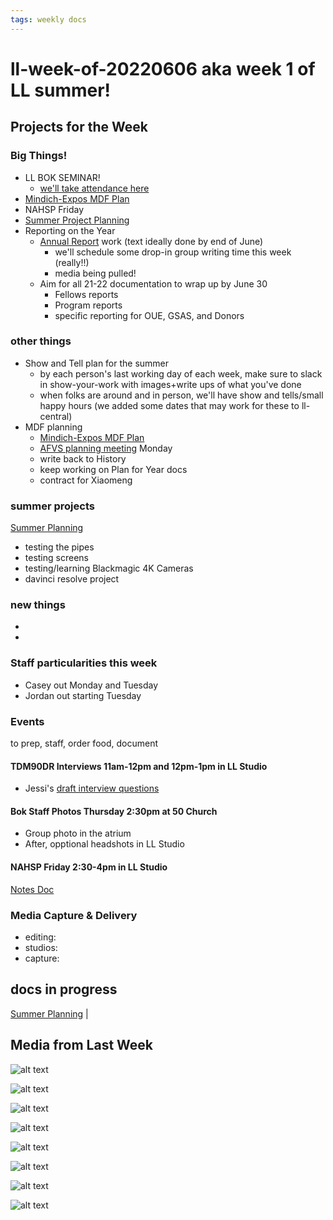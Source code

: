 ```yaml
---
tags: weekly docs
---
```


# ll-week-of-20220606 aka week 1 of LL summer!


## Projects for the Week

### Big Things!

* LL BOK SEMINAR!
    * [we'll take attendance here](https://docs.google.com/spreadsheets/d/1wk2k-2uc8yFuOjbL-YCvYOGH7z1Zl3zYSbv6znSSZaA/edit#gid=0)
* [Mindich-Expos MDF Plan](https://docs.google.com/document/d/1BgGRlRc6W4If4Y7vEml9eZLRSETBe6X36Sn_VHflUi0/edit?usp=sharing)
* NAHSP Friday
* [Summer Project Planning](https://hackmd.io/sEVz4Tn9Q46HDZ8SD5Wk0A?view)
* Reporting on the Year
    * [Annual Report](https://docs.google.com/document/d/1lAfT2LDrC7ra_hTN7klfPXU4wm7BKEheZuDH_7t09HA/edit#) work (text ideally done by end of June)
        * we'll schedule some drop-in group writing time this week (really!!)
        * media being pulled!
    * Aim for all 21-22 documentation to wrap up by June 30
        * Fellows reports
        * Program reports
        * specific reporting for OUE, GSAS, and Donors


### other things
* Show and Tell plan for the summer
    * by each person's last working day of each week, make sure to slack in show-your-work with images+write ups of what you've done
    * when folks are around and in person, we'll have show and tells/small happy hours (we added some dates that may work for these to ll-central)
* MDF planning
    * [Mindich-Expos MDF Plan](https://docs.google.com/document/d/1BgGRlRc6W4If4Y7vEml9eZLRSETBe6X36Sn_VHflUi0/edit?usp=sharing)
    * [AFVS planning meeting](https://drive.google.com/drive/folders/1HEaqR8YQIkFZraBQCPL64M1g00Psd57W?usp=sharing) Monday
    * write back to History
    * keep working on Plan for Year docs
    * contract for Xiaomeng

### summer projects

[Summer Planning](https://hackmd.io/sEVz4Tn9Q46HDZ8SD5Wk0A?view)

- testing the pipes
- testing screens
- testing/learning Blackmagic 4K Cameras
- davinci resolve project

### new things

- 
- 

### Staff particularities this week
* Casey out Monday and Tuesday
* Jordan out starting Tuesday


### Events
to prep, staff, order food, document

#### TDM90DR Interviews 11am-12pm and 12pm-1pm in LL Studio
* Jessi's [draft interview questions](https://hackmd.io/@HDP2022/rkYPrES_9/edit)

#### Bok Staff Photos Thursday 2:30pm at 50 Church
* Group photo in the atrium
* After, opptional headshots in LL Studio

#### NAHSP Friday 2:30-4pm in LL Studio
[Notes Doc](https://docs.google.com/document/d/16LSZsXAtjMZG0fZLuMggxCoD5wMH7iapYLDLMJa2l78/edit?usp=sharing)


### Media Capture & Delivery
* editing:
* studios:
* capture:

## docs in progress

[Summer Planning](https://hackmd.io/sEVz4Tn9Q46HDZ8SD5Wk0A?view) | 


## Media from Last Week

![alt text](https://files.slack.com/files-pri/T0HTW3H0V-F03HFPK94TZ/selects-004.jpg?pub_secret=a92291ee7f)

![alt text](https://files.slack.com/files-pri/T0HTW3H0V-F03HTDN0MQD/mk-1.jpg?pub_secret=b0fe924275)

![alt text](https://files.slack.com/files-pri/T0HTW3H0V-F03JL7KBXJ4/mk-duo-001.jpg?pub_secret=12ea5e7607)

![alt text](https://files.slack.com/files-pri/T0HTW3H0V-F03HTPQLTEZ/project-manager_image.png?pub_secret=6ec8caf058)

![alt text](https://files.slack.com/files-pri/T0HTW3H0V-F03HU2JM9UM/project-manager_image_003.png?pub_secret=ba31ed2b4c)

![alt text](https://files.slack.com/files-pri/T0HTW3H0V-F03HYHBJCEN/cd-duotone-poster_3x.png?pub_secret=773ef14199)

![alt text](https://files.slack.com/files-pri/T0HTW3H0V-F03JQ6FCZNC/image_from_ios.jpg?pub_secret=0c8dfc49ac)

![alt text](https://files.slack.com/files-pri/T0HTW3H0V-F03J2F38U3U/ezgif.com-gif-maker__43_.gif?pub_secret=7d347764ff)
